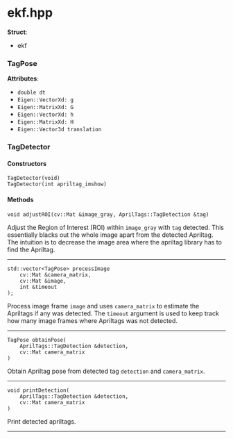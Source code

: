 # ekf.hpp

**Struct**:
- ekf


### TagPose

**Attributes**:

- `double dt`
- `Eigen::VectorXd: g`
- `Eigen::MatrixXd: G`
- `Eigen::VectorXd: h`
- `Eigen::MatrixXd: H`
- `Eigen::Vector3d translation`



### TagDetector


#### Constructors

    TagDetector(void)
    TagDetector(int apriltag_imshow)


#### Methods

    void adjustROI(cv::Mat &image_gray, AprilTags::TagDetection &tag)

Adjust the Region of Interest (ROI) within `image_gray` with `tag` detected.
This essentially blacks out the whole image apart from the detected Apriltag.
The intuition is to decrease the image area where the apriltag library has to
find the Apriltag.

---

    std::vector<TagPose> processImage
        cv::Mat &camera_matrix,
        cv::Mat &image,
        int &timeout
    );

Process image frame `image` and uses `camera_matrix` to estimate the Apriltags
if any was detected. The `timeout` argument is used to keep track how many
image frames where Apriltags was not detected.

---

    TagPose obtainPose(
        AprilTags::TagDetection &detection,
        cv::Mat camera_matrix
    )

Obtain Apriltag pose from detected tag `detection` and `camera_matrix`.

---

    void printDetection(
        AprilTags::TagDetection &detection,
        cv::Mat camera_matrix
    )

Print detected apriltags.

---
